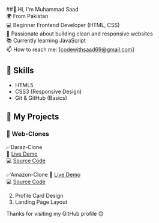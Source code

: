 ##👋 Hi, I'm Muhammad Saad  
🌍 From Pakistan  
💻 Beginner Frontend Developer (HTML, CSS)  
🎯 Passionate about building clean and responsive websites  
📚 Currently learning JavaScript  
📫 How to reach me: [codewithsaad69@gmail.com]

## 🔧 Skills
- HTML5  
- CSS3 (Responsive Design)
- Git & GitHub (Basics)

## 🚀 My Projects

###  🏡 Web-Clones

✅Daraz-Clone  
🔗 [Live Demo](https://saad-832.github.io/Daraz-Clone/)  
💻 [Source Code](https://github.com/Saad-832/Daraz-Clone.git)

✅Amazon-Clone
🔗 [Live Demo]( https://saad-832.github.io/Amazon-Clone/)  
💻 [Source Code](https://github.com/Saad-832/Amazon-Clone.git)



2. Profile Card Design  
3. Landing Page Layout

Thanks for visiting my GitHub profile 😊




<!--
**Saad-832/Saad-832** is a ✨ _special_ ✨ repository because its `README.md` (this file) appears on your GitHub profile.

Here are some ideas to get you started:

- 🔭 I’m currently working on ...
- 🌱 I’m currently learning ...
- 👯 I’m looking to collaborate on ...
- 🤔 I’m looking for help with ...
- 💬 Ask me about ...
- 📫 How to reach me: ...
- 😄 Pronouns: ...
- ⚡ Fun fact: ...
-->
